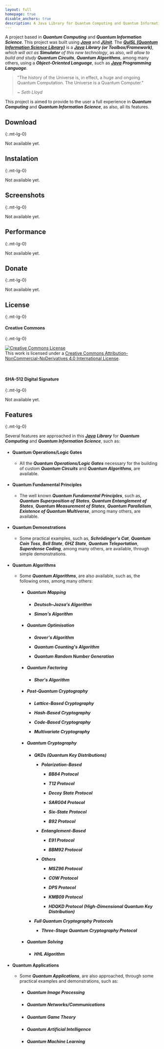 ```yaml
---
layout: full
homepage: true
disable_anchors: true
description: A Java Library for Quantum Computing and Quantum Information Science
---
```


A project based in **_Quantum Computing_** and **_Quantum Information Science_**. This project was built using [**_Java_**](https://www.java.com/) and [**_JUnit_**](https://junit.org/). The [**_QuISL (Quantum Information Science Library)_**](https://quisl-framework.github.io/) is a [**_Java_**](https://www.java.com/) **_Library (or Toolbox/Framework)_**, _which will act as_ **_Simulator_** _of this new technology_, as also, _will allow to build and study_ **_Quantum Circuits_**, **_Quantum Algorithms_**, among many others, using a **_Object-Oriented Language_**, such as [**_Java_**](https://www.java.com/) **_Programming Language_**.

> "The history of the Universe is, in effect, a huge and ongoing Quantum Computation. The Universe is a Quantum Computer."
>
> ~ _Seth Lloyd_

This project is aimed to provide to the user a full experience in **_Quantum Computing_** and **_Quantum Information Science_**, as also, all its features.

<div class="row">
<div class="col-lg-6" markdown="1">

## Download
{:.mt-lg-0}

Not available yet.

## Instalation
{:.mt-lg-0}

Not available yet.

## Screenshots
{:.mt-lg-0}

Not available yet.

## Performance
{:.mt-lg-0}

Not available yet.

## Donate
{:.mt-lg-0}

Not available yet.

## License
{:.mt-lg-0}

#### Creative Commons
{:.mt-lg-0}

<a rel="license" href="http://creativecommons.org/licenses/by-nc-nd/4.0/"><img alt="Creative Commons License" style="border-width:0" src="https://i.creativecommons.org/l/by-nc-nd/4.0/88x31.png" /></a><br />This work is licensed under a <a rel="license" href="http://creativecommons.org/licenses/by-nc-nd/4.0/">Creative Commons Attribution-NonCommercial-NoDerivatives 4.0 International License</a>.

<br />

#### SHA-512 Digital Signature
{:.mt-lg-0}

Not available yet.


</div>
<div class="col-lg-6" markdown="1">

## Features
{:.mt-lg-0}

Several features are approached in this [**_Java_**](https://www.java.com/) **_Library_** for **_Quantum Computing_** and **_Quantum Information Science_**, such as:

* #### Quantum Operations/Logic Gates

    * All the **_Quantum Operations/Logic Gates_** necessary for the building of custom **_Quantum Circuits_** and **_Quantum Algorithms_**, are available.

* #### Quantum Fundamental Principles

    * The well known **_Quantum Fundamental Principles_**, such as, **_Quantum Superposition of States_**, **_Quantum Entanglement of States_**, **_Quantum Measurement of States_**, **_Quantum Parallelism_**, **_Existence of Quantum Multiverse_**, among many others, are available.

* #### Quantum Demonstrations

    * Some practical examples, such as, **_Schrödinger's Cat_**, **_Quantum Coin Toss_**, **_Bell State_**, **_GHZ State_**, **_Quantum Teleportation_**, **_Superdense Coding_**, among many others, are available, through simple demonstrations.

* #### Quantum Algorithms

    * Some **_Quantum Algorithms_**, are also available, such as, the following ones, among many others:

        * ##### Quantum Mapping
        
            * **_Deutsch–Jozsa's Algorithm_**
            
            * **_Simon's Algorithm_**

        * ##### Quantum Optimisation
        
            * **_Grover's Algorithm_**
        
            * **_Quantum Counting's Algorithm_**
        
            * **_Quantum Random Number Generation_**

        * ##### Quantum Factoring
        
            * **_Shor's Algorithm_**

        * ##### Post-Quantum Cryptography

            * **_Lattice-Based Cryptography_**

            * **_Hash-Based Cryptography_**

            * **_Code-Based Cryptography_**

            * **_Multivariate Cryptography_**
            
        * ##### Quantum Cryptography
        
            * **_QKDs (Quantum Key Distributions)_**
            
                * **_Polarization-Based_**
                
                    * **_BB84 Protocol_**
                    
                    * **_T12 Protocol_**
                    
                    * **_Decoy State Protocol_**
                    
                    * **_SARG04 Protocol_**
                    
                    * **_Six-State Protocol_**
                    
                    * **_B92 Protocol_**
            
                * **_Entanglement-Based_**
                
                    * **_E91 Protocol_**
                    
                    * **_BBM92 Protocol_**
            
                * **_Others_**
                
                    * **_MSZ96 Protocol_**
                    
                    * **_COW Protocol_**
                    
                    * **_DPS Protocol_**
                    
                    * **_KMB09 Protocol_**
                    
                    * **_HDQKD Protocol (High-Dimensional Quantum Key Distribution)_**
                    
            * **_Full Quantum Cryptography Protocols_**
            
                * **_Three-Stage Quantum Cryptography Protocol_**
                
        * ##### Quantum Solving
            * **_HHL Algorithm_**
        
* #### Quantum Applications

    * Some **_Quantum Applications_**, are also approached, through some practical examples and demonstrations, such as:

        * ##### Quantum Image Processing
        
        * ##### Quantum Networks/Communications
        
        * ##### Quantum Game Theory
        
        * ##### Quantum Artificial Intelligence
        
        * ##### Quantum Machine Learning

</div>
</div>
